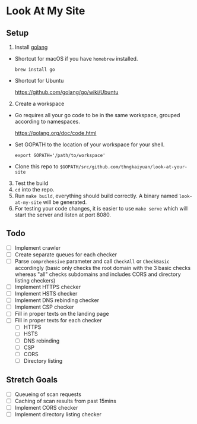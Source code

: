 # Look At My Site

## Setup
1. Install [golang](https://golang.org/doc/install)
  - Shortcut for macOS if you have `homebrew` installed.
  
    ``` brew install go ```
    
  - Shortcut for Ubuntu
  
    https://github.com/golang/go/wiki/Ubuntu
    
2. Create a workspace
  - Go requires all your go code to be in the same workspace, grouped according to namespaces.
    
    https://golang.org/doc/code.html
  
  - Set GOPATH to the location of your workspace for your shell.
  
    ``` export GOPATH='/path/to/workspace' ```
    
  - Clone this repo to ```$GOPATH/src/github.com/thngkaiyuan/look-at-your-site```
  
3. Test the build
  1. `cd` into the repo.
  2. Run `make build`, everything should build correctly. A binary named `look-at-my-site` will be generated. 
  3. For testing your code changes, it is easier to use `make serve` which will start the server and listen at port 8080.
  
 ## Todo
 - [ ] Implement crawler
 - [ ] Create separate queues for each checker
 - [ ] Parse `comprehensive` parameter and call `CheckAll` or `CheckBasic` accordingly (basic only checks the root domain with the 3 basic checks whereas "all" checks subdomains and includes CORS and directory listing checkers)
 - [ ] Implement HTTPS checker
 - [ ] Implement HSTS checker
 - [ ] Implement DNS rebinding checker
 - [ ] Implement CSP checker
 - [ ] Fill in proper texts on the landing page
 - [ ] Fill in proper texts for each checker
    - [ ] HTTPS
    - [ ] HSTS
    - [ ] DNS rebinding
    - [ ] CSP
    - [ ] CORS
    - [ ] Directory listing
 
 ## Stretch Goals
 - [ ] Queueing of scan requests
 - [ ] Caching of scan results from past 15mins
 - [ ] Implement CORS checker
 - [ ] Implement directory listing checker

